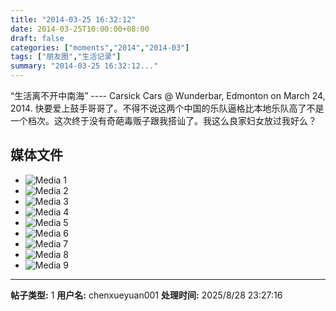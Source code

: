 ```yaml
---
title: "2014-03-25 16:32:12"
date: 2014-03-25T10:00:00+08:00
draft: false
categories: ["moments","2014","2014-03"]
tags: ["朋友圈","生活记录"]
summary: "2014-03-25 16:32:12..."
---
```


“生活离不开中南海” ---- Carsick Cars @ Wunderbar, Edmonton on March 24, 2014. 快要爱上鼓手哥哥了。不得不说这两个中国的乐队逼格比本地乐队高了不是一个档次。这次终于没有奇葩毒贩子跟我搭讪了。我这么良家妇女放过我好么？

## 媒体文件

- ![Media 1](/Moments/photos/2014-03-25/201403251632120.jpg)
- ![Media 2](/Moments/photos/2014-03-25/201403251632121.jpg)
- ![Media 3](/Moments/photos/2014-03-25/201403251632122.jpg)
- ![Media 4](/Moments/photos/2014-03-25/201403251632123.jpg)
- ![Media 5](/Moments/photos/2014-03-25/201403251632124.jpg)
- ![Media 6](/Moments/photos/2014-03-25/201403251632125.jpg)
- ![Media 7](/Moments/photos/2014-03-25/201403251632126.jpg)
- ![Media 8](/Moments/photos/2014-03-25/201403251632127.jpg)
- ![Media 9](/Moments/photos/2014-03-25/201403251632128.jpg)

---

**帖子类型:** 1
**用户名:** chenxueyuan001
**处理时间:** 2025/8/28 23:27:16